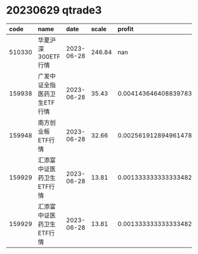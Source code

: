 
# 20230629 qtrade3
 | code | name | date | scale | profit | pattern | success_rate | success_cnt | fund_cnt | 
 | :----- | :----- | :----- | :----- | :----- | :----- | :----- | :----- | :----- | 
 | 510330 | 华夏沪深300ETF行情 | 2023-06-28 | 246.84 | nan | 1100001*** | 0.875 | 21 | 24 | 
 | 159938 | 广发中证全指医药卫生ETF行情 | 2023-06-28 | 35.43 | 0.004143646408839783 | 0100001*** | 0.8571428571428571 | 12 | 14 | 
 | 159948 | 南方创业板ETF行情 | 2023-06-28 | 32.66 | 0.0025619128949614786 | 01001011** | 0.8333333333333334 | 10 | 12 | 
 | 159929 | 汇添富中证医药卫生ETF行情 | 2023-06-28 | 13.81 | 0.0013333333333334825 | 0100001*** | 0.875 | 14 | 16 | 
 | 159929 | 汇添富中证医药卫生ETF行情 | 2023-06-28 | 13.81 | 0.0013333333333334825 | 01000011** | 0.8333333333333334 | 10 | 12 | 
